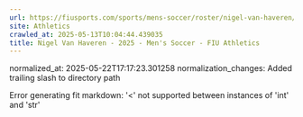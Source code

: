 ```yaml
---
url: https://fiusports.com/sports/mens-soccer/roster/nigel-van-haveren/13179/
site: Athletics
crawled_at: 2025-05-13T10:04:44.439035
title: Nigel Van Haveren - 2025 - Men's Soccer - FIU Athletics
---
```

normalized_at: 2025-05-22T17:17:23.301258
normalization_changes: Added trailing slash to directory path

Error generating fit markdown: '<' not supported between instances of 'int' and 'str'